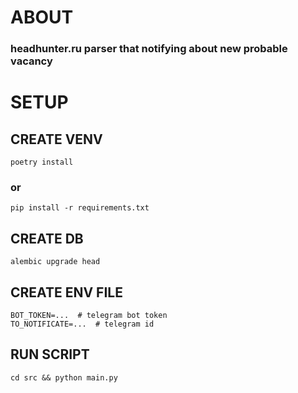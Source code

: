 <h1> ABOUT </h1>
<h3> <a> headhunter.ru </a> parser that notifying about new probable vacancy </h3>

<h1> SETUP </h1>


<h2> CREATE VENV </h2>

```
poetry install
```

<h3> or </h3>

```
pip install -r requirements.txt
```

<h2> CREATE DB </h2>

```
alembic upgrade head
```

<h2> CREATE ENV FILE </h2>

```
BOT_TOKEN=...  # telegram bot token
TO_NOTIFICATE=...  # telegram id

```

<h2> RUN SCRIPT </h2>

```
cd src && python main.py
```
